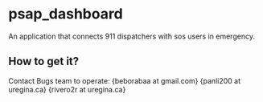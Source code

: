 # psap_dashboard

An application that connects 911 dispatchers with sos users in emergency.

## How to get it?
Contact Bugs team to operate: {beborabaa at gmail.com} {panli200 at uregina.ca} {rivero2r at uregina.ca}
